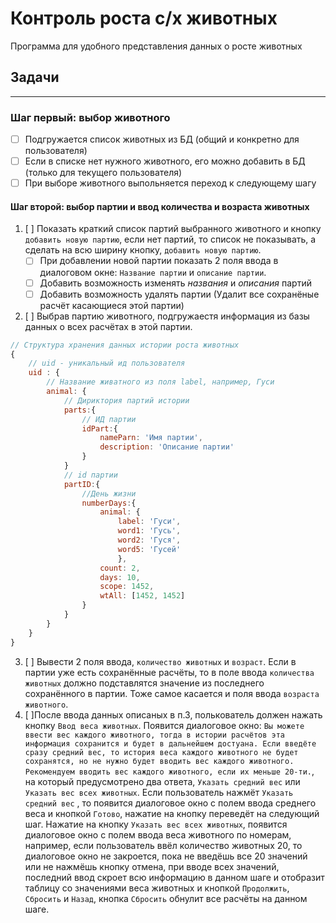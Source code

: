 # Контроль роста с/х животных
Программа для удобного представления данных о росте животных
## Задачи
--- 
### Шаг первый: выбор животного

- [ ]  Подгружается список животных из БД (общий и конкретно для пользователя)
- [ ]  Если в списке нет нужного животного, его можно добавить в БД (только для текущего пользователя)
- [ ]  При выборе животного выпольняется переход к следующему шагу

#### Шаг второй: выбор партии и ввод количества и возраста животных

1. [ ] Показать краткий список партий выбранного животного и кнопку `добавить новую партию`, если нет партий, то список не показывать, а сделать на всю ширину кнопку, `добавить новую партию`.
    - [ ] При добавлении новой партии показать 2 поля ввода в диалоговом окне: `Название партии` и `описание партии`.
    - [ ] Добавить возможность изменять _названия_ и _описания_ партий
    - [ ] Добавить возможность удалять партии (Удалит все сохранёные расчёт касающиеся этой партии)
2. [ ] Выбрав партию животного, подгружаестя информация из базы данных о всех расчётах в этой партии.

```js
// Структура хранения данных истории роста животных
{
    // uid - уникальный ид пользователя
    uid : {
        // Название живатного из поля label, например, Гуси
        animal: {
            // Дириктория партий истории
            parts:{
                // ИД партии
                idPart:{
                    nameParn: 'Имя партии',
                    description: 'Описание партии'
                }
            }
            // id партии
            partID:{
                //День жизни 
                numberDays:{
                    animal: {
                        label: 'Гуси',
                        word1: 'Гусь',
                        word2: 'Гуся', 
                        word5: 'Гусей'
                        },
                    count: 2,
                    days: 10,
                    scope: 1452,
                    wtAll: [1452, 1452]
                }
            }
        }
    }
}

```

3. [ ] Вывести 2 поля ввода, `количество животных` и `возраст`. Если в партии уже есть сохранённые расчёты, то в поле ввода `количества животных` должно подставлятся значение из последнего сохранённого в партии. Тоже самое касается и поля ввода `возраста животного`. 
4. [ ]После ввода данных описаных в п.3, полькователь должен нажать кнопку `Ввод веса животных`. Появится диалоговое окно: `Вы можете ввести вес каждого животного, тогда в истории расчётов эта информация сохранится и будет в дальнейшем достуана. Если введёте сразу средний вес, то история веса каждого животного не будет сохранятся, но не нужно будет вводить вес каждого животного. Рекомендуем вводить вес каждого животного, если их меньше 20-ти.`, на который предусмотрено два ответа, `Указать средний вес` или `Указать вес всех животных`. Если пользователь нажмёт `Указать средний вес` , то появится диалоговое окно с полем ввода среднего веса и кнопкой `Готово`, нажатие на кнопку  переведёт на следующий шаг. Нажатие на кнопку `Указать вес всех животных`, появится диалоговое окно с полем ввода веса животного по номерам, например, если пользователь ввёл количество животных 20, то диалоговое окно не закроется, пока не введёшь все 20 значений или не нажмёшь кнопку отмена, при вводе всех значений, последний ввод скроет всю информацию в данном шаге и отобразит таблицу со значениями веса животных и кнопкой `Продолжить`, `Сбросить` и `Назад`, кнопка `Сбросить` обнулит все расчёты на данном шаге.

